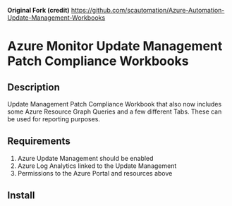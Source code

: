 **Original Fork (credit)**
<https://github.com/scautomation/Azure-Automation-Update-Management-Workbooks>

# Azure Monitor Update Management Patch Compliance Workbooks

## Description

Update Management Patch Compliance Workbook that also now includes some Azure Resource Graph Queries and a few different Tabs. These can be used for reporting purposes.

## Requirements
1. Azure Update Management should be enabled
1. Azure Log Analytics linked to the Update Management
1. Permissions to the Azure Portal and resources above

## Install


